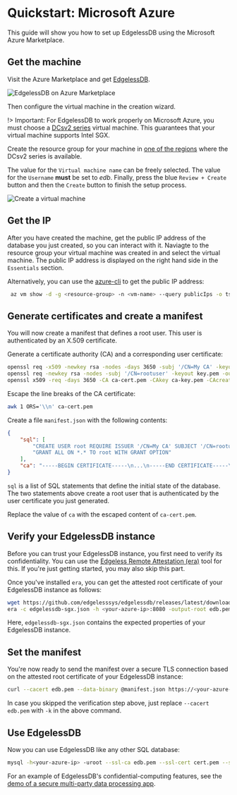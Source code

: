 # Quickstart: Microsoft Azure
This guide will show you how to set up EdgelessDB using the Microsoft Azure Marketplace.

## Get the machine
Visit the Azure Marketplace and get [EdgelessDB](https://azuremarketplace.microsoft.com/en-us/marketplace/apps/edgelesssystems.edb?tab=Overview).

![EdgelessDB on Azure Marketplace](_media/azure/azure_get.png)

Then configure the virtual machine in the creation wizard.

!> Important: For EdgelessDB to work properly on Microsoft Azure, you must choose a [DCsv2 series](https://docs.microsoft.com/en-us/azure/virtual-machines/dcv2-series) virtual machine. This guarantees that your virtual machine supports Intel SGX.

Create the resource group for your machine in [one of the regions](https://azure.microsoft.com/en-us/global-infrastructure/services/?products=virtual-machines) where the DCsv2 series is available.

The value for the `Virtual machine name` can be freely selected.
The value for the `Username` **must** be set to _edb_.
Finally, press the blue `Review + Create` button and then the `Create` button to finish the setup process.

![Create a virtual machine](_media/azure/azure_wizard.png)

## Get the IP
After you have created the machine, get the public IP address of the database you just created, so you can interact with it.
Naviagte to the resource group your virtual machine was created in and select the virtual machine.
The public IP address is displayed on the right hand side in the `Essentials` section.

Alternatively, you can use the [azure-cli](https://docs.microsoft.com/en-us/cli/azure/install-azure-cli) to get the public IP address:
```bash
 az vm show -d -g <resource-group> -n <vm-name> --query publicIps -o tsv
```

## Generate certificates and create a manifest
You will now create a manifest that defines a root user. This user is authenticated by an X.509 certificate.

Generate a certificate authority (CA) and a corresponding user certificate:
```bash
openssl req -x509 -newkey rsa -nodes -days 3650 -subj '/CN=My CA' -keyout ca-key.pem -out ca-cert.pem
openssl req -newkey rsa -nodes -subj '/CN=rootuser' -keyout key.pem -out csr.pem
openssl x509 -req -days 3650 -CA ca-cert.pem -CAkey ca-key.pem -CAcreateserial -in csr.pem -out cert.pem
```

Escape the line breaks of the CA certificate:
```bash
awk 1 ORS='\\n' ca-cert.pem
```

Create a file `manifest.json` with the following contents:
```json
{
    "sql": [
        "CREATE USER root REQUIRE ISSUER '/CN=My CA' SUBJECT '/CN=rootuser'",
        "GRANT ALL ON *.* TO root WITH GRANT OPTION"
    ],
    "ca": "-----BEGIN CERTIFICATE-----\n...\n-----END CERTIFICATE-----\n"
}
```

`sql` is a list of SQL statements that define the initial state of the database. The two statements above create a root user that is authenticated by the user certificate you just generated.

Replace the value of `ca` with the escaped content of `ca-cert.pem`.

## Verify your EdgelessDB instance
Before you can trust your EdgelessDB instance, you first need to verify its confidentiality. You can use the [Edgeless Remote Attestation (era)](https://github.com/edgelesssys/era) tool for this. If you're just getting started, you may also skip this part.

Once you've installed `era`, you can get the attested root certificate of your EdgelessDB instance as follows:
```bash
wget https://github.com/edgelesssys/edgelessdb/releases/latest/download/edgelessdb-sgx.json
era -c edgelessdb-sgx.json -h <your-azure-ip>:8080 -output-root edb.pem
```

Here, `edgelessdb-sgx.json` contains the expected properties of your EdgelessDB instance.

## Set the manifest
You're now ready to send the manifest over a secure TLS connection based on the attested root certificate of your EdgelessDB instance:
```bash
curl --cacert edb.pem --data-binary @manifest.json https://<your-azure-ip>:8080/manifest
```

In case you skipped the verification step above, just replace `--cacert edb.pem` with `-k` in the above command.

## Use EdgelessDB
Now you can use EdgelessDB like any other SQL database:
```bash
mysql -h<your-azure-ip> -uroot --ssl-ca edb.pem --ssl-cert cert.pem --ssl-key key.pem
```

For an example of EdgelessDB's confidential-computing features, see the [demo of a secure multi-party data processing app](https://github.com/edgelesssys/edgelessdb/tree/main/demo).
